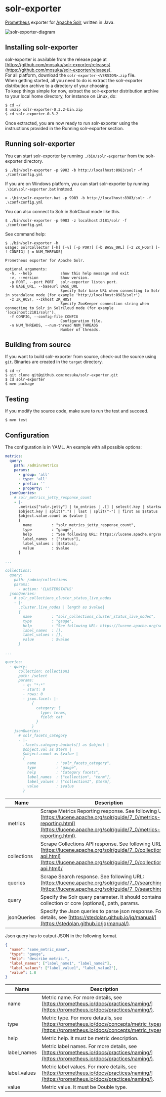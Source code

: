 # solr-exporter

[Prometheus](https://prometheus.io) exporter for [Apache Solr](http://lucene.apache.org/solr/), written in Java.

![solr-exporter-diagram](./solr-exporter-diagram.png "solr-exporter-diagram")

## Installing solr-exporter

solr-exporter is available from the release page at [https://github.com/mosuka/solr-exporter/releases](https://github.com/mosuka/solr-exporter/releases).  
For all platform, download the `solr-exporter-<VERSION>.zip` file.  
When getting started, all you need to do is extract the solr-exporter distribution archive to a directory of your choosing.  
To keep things simple for now, extract the solr-exporter distribution archive to your local home directory, for instance on Linux, do:

```text
$ cd ~/
$ unzip solr-exporter-0.3.2-bin.zip
$ cd solr-exporter-0.3.2
```

Once extracted, you are now ready to run solr-exporter using the instructions provided in the Running solr-exporter section.

## Running solr-exporter

You can start solr-exporter by running `./bin/solr-exporter` from the solr-exporter directory.

```text
$ ./bin/solr-exporter -p 9983 -b http://localhost:8983/solr -f ./conf/config.yml
```

If you are on Windows platform, you can start solr-exporter by running `.\bin\solr-exporter.bat` instead.

```text
> .\bin\solr-exporter.bat -p 9983 -b http://localhost:8983/solr -f .\conf\config.yml
```

You can also connect to Solr in SolrCloud mode like this.

```text
$ ./bin/solr-exporter -p 9983 -z localhost:2181/solr -f ./conf/config.yml
```

See command help:

```text
$ ./bin/solr-exporter -h
usage: SolrCollector [-h] [-v] [-p PORT] [-b BASE_URL] [-z ZK_HOST] [-f CONFIG] [-n NUM_THREADS]

Prometheus exporter for Apache Solr.

optional arguments:
  -h, --help             show this help message and exit
  -v, --version          Show version.
  -p PORT, --port PORT   solr-exporter listen port.
  -b BASE_URL, --baseurl BASE_URL
                         Specify Solr base URL when connecting to Solr in standalone mode (for example 'http://localhost:8983/solr').
  -z ZK_HOST, --zkhost ZK_HOST
                         Specify ZooKeeper connection string when connecting to Solr in SolrCloud mode (for example 'localhost:2181/solr').
  -f CONFIG, --config-file CONFIG
                         Configuration file.
  -n NUM_THREADS, --num-thread NUM_THREADS
                         Number of threads.
```

## Building from source

If you want to build solr-exporter from source, check-out the source using `git`.
Binaries are created in the `target` directory.

```text
$ cd ~/
$ git clone git@github.com:mosuka/solr-exporter.git
$ cd solr-exporter
$ mvn package
```


## Testing

If you modify the source code, make sure to run the test and succeed.

```text
$ mvn test
```


## Configuration

The configuration is in YAML. An example with all possible options:

```yaml
metrics:
  query:
    path: /admin/metrics
    params:
      - group: 'all'
      - type: 'all'
      - prefix: ''
      - property: ''
  jsonQueries:
    # solr_metrics_jetty_response_count
    - |-
      .metrics["solr.jetty"] | to_entries | .[] | select(.key | startswith("org.eclipse.jetty.server.handler.DefaultHandler")) | select(.key | endswith("xx-responses")) as $object |
      $object.key | split(".") | last | split("-") | first as $status |
      $object.value.count as $value |
      {
        name         : "solr_metrics_jetty_response_count",
        type         : "gauge",
        help         : "See following URL: https://lucene.apache.org/solr/guide/7_1/metrics-reporting.html",
        label_names  : ["status"],
        label_values : [$status],
        value        : $value
      }

...

collections:
  query:
    path: /admin/collections
    params:
      - action: 'CLUSTERSTATUS'
  jsonQueries:
    # solr_collections_cluster_status_live_nodes
    - |-
      .cluster.live_nodes | length as $value|
      {
        name         : "solr_collections_cluster_status_live_nodes",
        type         : "gauge",
        help         : "See following URL: https://lucene.apache.org/solr/guide/7_1/collections-api.html#clusterstatus",
        label_names  : [],
        label_values : [],
        value        : $value
      }

...

queries:
  - query:
      collection: collection1
      path: /select
      params:
        - q: "*:*"
        - start: 0
        - rows: 0
        - json.facet: |-
            {
              category: {
                type: terms,
                field: cat
              }
            }
    jsonQueries:
      # solr_facets_category
      - |-
        .facets.category.buckets[] as $object |
        $object.val as $term |
        $object.count as $value |
        {
          name         : "solr_facets_category",
          type         : "gauge",
          help         : "Category facets",
          label_names  : ["collection", "term"],
          label_values : ["collection1", $term],
          value        : $value
        }
```


Name        | Description
----------- | ---
metrics     | Scrape Metrics Reporting response. See following URL: [https://lucene.apache.org/solr/guide/7_0/metrics-reporting.html](https://lucene.apache.org/solr/guide/7_0/metrics-reporting.html).
collections | Scrape Collections API response. See following URL: [https://lucene.apache.org/solr/guide/7_0/collections-api.html](https://lucene.apache.org/solr/guide/7_0/collections-api.html)/
queries     | Scrape Search response. See following URL: [https://lucene.apache.org/solr/guide/7_0/searching.html](https://lucene.apache.org/solr/guide/7_0/searching.html).
query       | Specify the Solr query parameter. It should contains collection or core (optional), path, params.
jsonQueries | Specify the Json queries to parse json response. For more details, see [https://stedolan.github.io/jq/manual/](https://stedolan.github.io/jq/manual/).

Json query has to output JSON in the following format.

```json
{
  "name": "some_metric_name",
  "type": "gauge", 
  "help": "describe metric.",
  "label_names": ["label_name1", "label_name2"],
  "label_values": ["label_value1", "label_value2"],
  "value": 1.0
}
```

Name         | Description
------------ | ---
name         | Metric name. For more details, see [https://prometheus.io/docs/practices/naming/](https://prometheus.io/docs/practices/naming/).
type         | Metric type. For more detauils, see [https://prometheus.io/docs/concepts/metric_types/](https://prometheus.io/docs/concepts/metric_types/).
help         | Metric help. It must be metric description.
label_names  | Metric label names. For more details, see [https://prometheus.io/docs/practices/naming/](https://prometheus.io/docs/practices/naming/).
label_values | Metric label values. For more details, see [https://prometheus.io/docs/practices/naming/](https://prometheus.io/docs/practices/naming/).
value        | Metric value. It must be Double type.

